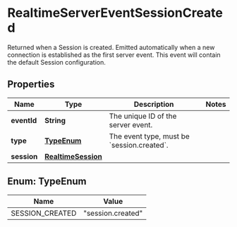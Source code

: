 

# RealtimeServerEventSessionCreated

Returned when a Session is created. Emitted automatically when a new  connection is established as the first server event. This event will contain  the default Session configuration. 

## Properties

| Name | Type | Description | Notes |
|------------ | ------------- | ------------- | -------------|
|**eventId** | **String** | The unique ID of the server event. |  |
|**type** | [**TypeEnum**](#TypeEnum) | The event type, must be &#x60;session.created&#x60;. |  |
|**session** | [**RealtimeSession**](RealtimeSession.md) |  |  |



## Enum: TypeEnum

| Name | Value |
|---- | -----|
| SESSION_CREATED | &quot;session.created&quot; |



